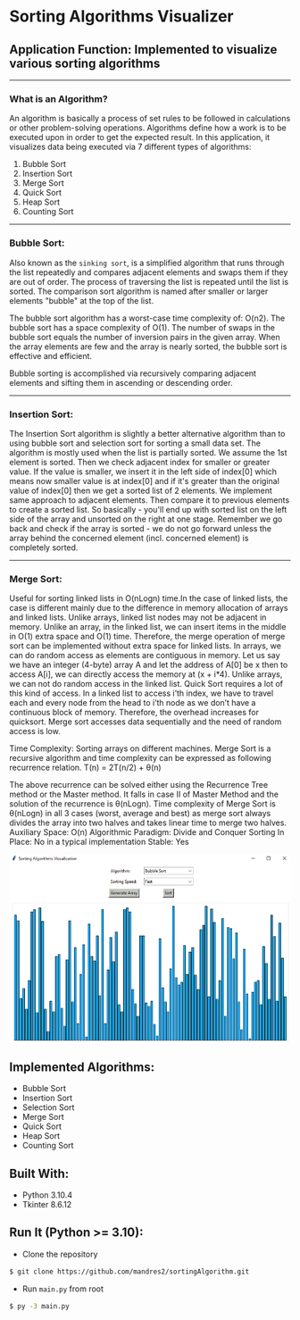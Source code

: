 # Sorting Algorithms Visualizer

## Application Function: Implemented to visualize various sorting algorithms

<hr/>

### What is an Algorithm?

An algorithm is basically a process of set rules to be followed in calculations or other problem-solving operations. Algorithms define how a work is to be executed upon in order to get the expected result. In this application, it visualizes data being executed via 7 different types of algorithms:

1. Bubble Sort
2. Insertion Sort
3. Merge Sort
4. Quick Sort
5. Heap Sort
6. Counting Sort

<hr/>

### Bubble Sort:

Also known as the `sinking sort`, is a simplified algorithm that runs through the list repeatedly and compares adjacent elements and swaps them if they are out of order. The process of traversing the list is repeated until the list is sorted. The comparison sort algorithm is named after smaller or larger elements "bubble" at the top of the list.

The bubble sort algorithm has a worst-case time complexity of: O(n2). The bubble sort has a space complexity of O(1). The number of swaps in the bubble sort equals the number of inversion pairs in the given array. When the array elements are few and the array is nearly sorted, the bubble sort is effective and efficient.

Bubble sorting is accomplished via recursively comparing adjacent elements and sifting them in ascending or descending order.

<hr/>

### Insertion Sort:

The Insertion Sort algorithm is slightly a better alternative algorithm than to using bubble sort and selection sort for sorting a small data set. The algorithm is mostly used when the list is partially sorted. We assume the 1st element is sorted. Then we check adjacent index for smaller or greater value. If the value is smaller, we insert it in the left side of index[0] which means now smaller value is at index[0] and if it's greater than the original value of index[0] then we get a sorted list of 2 elements. We implement same approach to adjacent elements. Then compare it to previous elements to create a sorted list. So basically - you'll end up with sorted list on the left side of the array and unsorted on the right at one stage. Remember we go back and check if the array is sorted - we do not go forward unless the array behind the concerned element (incl. concerned element) is completely sorted.

<hr/>

### Merge Sort:

Useful for sorting linked lists in O(nLogn) time.In the case of linked lists, the case is different mainly due to the difference in memory allocation of arrays and linked lists. Unlike arrays, linked list nodes may not be adjacent in memory. Unlike an array, in the linked list, we can insert items in the middle in O(1) extra space and O(1) time. Therefore, the merge operation of merge sort can be implemented without extra space for linked lists.
In arrays, we can do random access as elements are contiguous in memory. Let us say we have an integer (4-byte) array A and let the address of A[0] be x then to access A[i], we can directly access the memory at (x + i*4). Unlike arrays, we can not do random access in the linked list. Quick Sort requires a lot of this kind of access. In a linked list to access i’th index, we have to travel each and every node from the head to i’th node as we don’t have a continuous block of memory. Therefore, the overhead increases for quicksort. Merge sort accesses data sequentially and the need of random access is low.

Time Complexity: Sorting arrays on different machines. Merge Sort is a recursive algorithm and time complexity can be expressed as following recurrence relation.
T(n) = 2T(n/2) + θ(n)

The above recurrence can be solved either using the Recurrence Tree method or the Master method. It falls in case II of Master Method and the solution of the recurrence is θ(nLogn). Time complexity of Merge Sort is  θ(nLogn) in all 3 cases (worst, average and best) as merge sort always divides the array into two halves and takes linear time to merge two halves.
Auxiliary Space: O(n)
Algorithmic Paradigm: Divide and Conquer
Sorting In Place: No in a typical implementation
Stable: Yes

<!-- <table>
  <tr>
    <td><img  src="img/ss1.png"></td>
    <td><img  src="img/ss2.png"></td>
    <td><img  src="img/ss3.png"></td>
  </tr>
</table> -->
<p align='center'><img src="img/ss1.png"></p>

## Implemented Algorithms:

* Bubble Sort
* Insertion Sort
* Selection Sort
* Merge Sort
* Quick Sort
* Heap Sort
* Counting Sort

## Built With:
* Python 3.10.4
* Tkinter 8.6.12

<!-- ## Screenshots: -->
<!-- <p align="center"><img height="500" src="img/ss1.png"></p>
<p align="center"><img height="500" src="img/ss2.png"></p>
<p align="center"><img height="500" src="img/ss3.png"></p> -->

## Run It (Python >= 3.10):
- Clone the repository
```bash
$ git clone https://github.com/mandres2/sortingAlgorithm.git
```
- Run ```main.py``` from root
```bash
$ py -3 main.py
```
